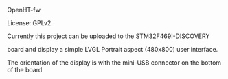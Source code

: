 OpenHT-fw

License: GPLv2

Currently this project can be uploaded to the STM32F469I-DISCOVERY

board and display a simple LVGL Portrait aspect (480x800) user interface.

The orientation of the display is with the mini-USB connector on the bottom of the board

 
